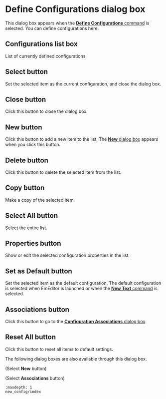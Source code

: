 # Define Configurations dialog box

This dialog box appears when the [**Define Configurations** command](../../cmd/tools/config) is selected. You can define configurations
here.

## Configurations list box

List of currently defined configurations.

## Select button

Set the selected item as the current configuration, and close the dialog box.

## Close button

Click this button to close the dialog box.

## New button

Click this button to add a new item to the list. The
[**New** dialog box](new_config/index) appears when you click this button.

## Delete button

Click this button to delete the selected item from the list.

## Copy button

Make a copy of the selected item.

## Select All button

Select the entire list.

## Properties button

Show or edit the selected configuration properties in the list.

## Set as Default button

Set the selected item as the default configuration. The
default configuration is selected when EmEditor is launched or when
the
[**New Text** command](../../cmd/file/file_new) is selected.

## Associations button

Click this button to go to the
[**Configuration Associations** dialog box](../configuration_associations/index).

## Reset All button

Click this button to reset all items to default settings.

The following dialog boxes are also available through this dialog box.

 (Select **New** button)

 (Select **Associations** button)


```{toctree}
:maxdepth: 1
new_config/index
```
